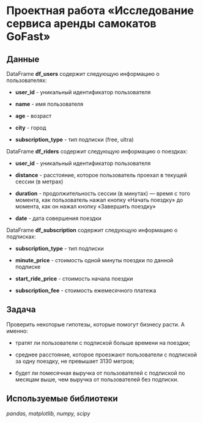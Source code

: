 # Проектная работа «Исcледование сервиса аренды самокатов GoFast»



## Данные

DataFrame **df_users** содержит следующую информацию о пользователях: 

* **user_id** - уникальный идентификатор пользователя

* **name** - имя пользователя

* **age** - возраст

* **city** - город

* **subscription_type**	- тип подписки (free, ultra)

DataFrame **df_riders** содержит следующую информацию о поездках:

* **user_id** -	уникальный идентификатор пользователя

* **distance** - расстояние, которое пользователь проехал в текущей сессии (в метрах)

* **duration** - продолжительность сессии (в минутах) — время с того момента, как пользователь нажал кнопку «Начать поездку» до момента, как он нажал кнопку «Завершить поездку»

* **date** - дата совершения поездки

DataFrame **df_subscription** содержит следующую информацию о подписках:

* **subscription_type** - тип подписки

* **minute_price** - стоимость одной минуты поездки по данной подписке

* **start_ride_price** - стоимость начала поездки

* **subscription_fee** - стоимость ежемесячного платежа


## Задача

Проверить некоторые гипотезы, которые помогут бизнесу расти. А именно:

* тратят ли пользователи с подпиской больше времени на поездки;
  
* среднее расстояние, которое проезжают пользователи с подпиской за одну поездку, не превышает 3130 метров;


* будет ли помесячная выручка от пользователей с подпиской по месяцам выше, чем выручка от пользователей без подписки.

## Используемые библиотеки

*pandas, matplotlib, numpy, scipy*